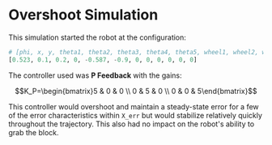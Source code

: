 # Overshoot Simulation
This simulation started the robot at the configuration:

```python
# [phi, x, y, theta1, theta2, theta3, theta4, theta5, wheel1, wheel2, wheel3, wheel4]
[0.523, 0.1, 0.2, 0, -0.587, -0.9, 0, 0, 0, 0, 0, 0]
```

The controller used was **P Feedback** with the gains:

$$K_P=\begin{bmatrix}5 & 0 & 0 \\ 0 & 5 & 0 \\ 0 & 0 & 5\end{bmatrix}$$

This controller would overshoot and maintain a steady-state error for a few of the error characteristics within `X_err` but would stabilize relatively quickly throughout the trajectory. This also had no impact on the robot's ability to grab the block.